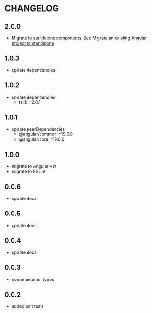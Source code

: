# CHANGELOG

## 2.0.0

- Migrate to standalone components. See [Migrate an existing Angular project to standalone](https://angular.dev/reference/migrations/standalone)

## 1.0.3

- update dependencies

## 1.0.2

- update dependencies
  - tslib: ^2.8.1

## 1.0.1

- update peerDependencies
  - @angular/common: ^19.0.0
  - @angular/core: ^19.0.0

## 1.0.0

- migrate to Angular v19
- migrate to ESLint

## 0.0.6

- update docs

## 0.0.5

- update docs

## 0.0.4

- update docs

## 0.0.3

 - documentation typos

## 0.0.2

 - added unit tests

